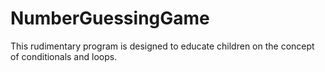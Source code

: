 # NumberGuessingGame
This rudimentary program is designed to educate children on the concept of conditionals and loops.
